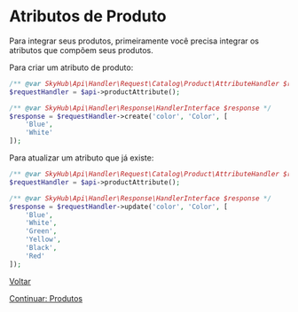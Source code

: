 # Atributos de Produto

Para integrar seus produtos, primeiramente você precisa integrar os atributos que compõem seus produtos.

Para criar um atributo de produto:

```php
/** @var SkyHub\Api\Handler\Request\Catalog\Product\AttributeHandler $requestHandler */
$requestHandler = $api->productAttribute();

/** @var SkyHub\Api\Handler\Response\HandlerInterface $response */
$response = $requestHandler->create('color', 'Color', [
    'Blue',
    'White'
]);
```

Para atualizar um atributo que já existe:

```php
/** @var SkyHub\Api\Handler\Request\Catalog\Product\AttributeHandler $requestHandler */
$requestHandler = $api->productAttribute();

/** @var SkyHub\Api\Handler\Response\HandlerInterface $response */
$response = $requestHandler->update('color', 'Color', [
    'Blue',
    'White',
    'Green',
    'Yellow',
    'Black',
    'Red'
]);
```

[Voltar](../../../README.md)

[Continuar: Produtos](PRODUCTS.md)
